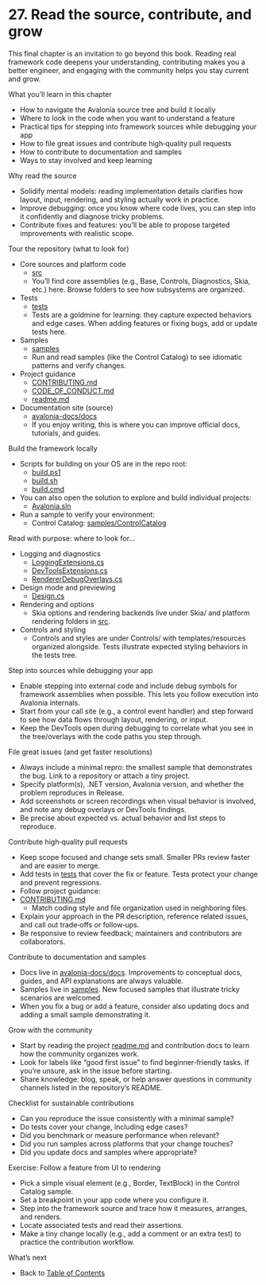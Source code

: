 # 27. Read the source, contribute, and grow

This final chapter is an invitation to go beyond this book. Reading real framework code deepens your understanding, contributing makes you a better engineer, and engaging with the community helps you stay current and grow.

What you’ll learn in this chapter
- How to navigate the Avalonia source tree and build it locally
- Where to look in the code when you want to understand a feature
- Practical tips for stepping into framework sources while debugging your app
- How to file great issues and contribute high‑quality pull requests
- How to contribute to documentation and samples
- Ways to stay involved and keep learning

Why read the source
- Solidify mental models: reading implementation details clarifies how layout, input, rendering, and styling actually work in practice.
- Improve debugging: once you know where code lives, you can step into it confidently and diagnose tricky problems.
- Contribute fixes and features: you’ll be able to propose targeted improvements with realistic scope.

Tour the repository (what to look for)
- Core sources and platform code
  - [src](https://github.com/AvaloniaUI/Avalonia/tree/master/src)
  - You’ll find core assemblies (e.g., Base, Controls, Diagnostics, Skia, etc.) here. Browse folders to see how subsystems are organized.
- Tests
  - [tests](https://github.com/AvaloniaUI/Avalonia/tree/master/tests)
  - Tests are a goldmine for learning: they capture expected behaviors and edge cases. When adding features or fixing bugs, add or update tests here.
- Samples
  - [samples](https://github.com/AvaloniaUI/Avalonia/tree/master/samples)
  - Run and read samples (like the Control Catalog) to see idiomatic patterns and verify changes.
- Project guidance
  - [CONTRIBUTING.md](https://github.com/AvaloniaUI/Avalonia/blob/master/CONTRIBUTING.md)
  - [CODE_OF_CONDUCT.md](https://github.com/AvaloniaUI/Avalonia/blob/master/CODE_OF_CONDUCT.md)
  - [readme.md](https://github.com/AvaloniaUI/Avalonia/blob/master/readme.md)
- Documentation site (source)
  - [avalonia-docs/docs](https://github.com/AvaloniaUI/avalonia-docs/tree/master/docs)
  - If you enjoy writing, this is where you can improve official docs, tutorials, and guides.

Build the framework locally
- Scripts for building on your OS are in the repo root:
  - [build.ps1](https://github.com/AvaloniaUI/Avalonia/blob/master/build.ps1)
  - [build.sh](https://github.com/AvaloniaUI/Avalonia/blob/master/build.sh)
  - [build.cmd](https://github.com/AvaloniaUI/Avalonia/blob/master/build.cmd)
- You can also open the solution to explore and build individual projects:
  - [Avalonia.sln](https://github.com/AvaloniaUI/Avalonia/blob/master/Avalonia.sln)
- Run a sample to verify your environment:
  - Control Catalog: [samples/ControlCatalog](https://github.com/AvaloniaUI/Avalonia/tree/master/samples/ControlCatalog)

Read with purpose: where to look for…
- Logging and diagnostics
  - [LoggingExtensions.cs](https://github.com/AvaloniaUI/Avalonia/blob/master/src/Avalonia.Controls/Logging/LoggingExtensions.cs)
  - [DevToolsExtensions.cs](https://github.com/AvaloniaUI/Avalonia/blob/master/src/Avalonia.Diagnostics/DevTools/DevToolsExtensions.cs)
  - [RendererDebugOverlays.cs](https://github.com/AvaloniaUI/Avalonia/blob/master/src/Avalonia.Base/Rendering/RendererDebugOverlays.cs)
- Design mode and previewing
  - [Design.cs](https://github.com/AvaloniaUI/Avalonia/blob/master/src/Avalonia.Base/Design/Design.cs)
- Rendering and options
  - Skia options and rendering backends live under Skia/ and platform rendering folders in [src](https://github.com/AvaloniaUI/Avalonia/tree/master/src).
- Controls and styling
  - Controls and styles are under Controls/ with templates/resources organized alongside. Tests illustrate expected styling behaviors in the tests tree.

Step into sources while debugging your app
- Enable stepping into external code and include debug symbols for framework assemblies when possible. This lets you follow execution into Avalonia internals.
- Start from your call site (e.g., a control event handler) and step forward to see how data flows through layout, rendering, or input.
- Keep the DevTools open during debugging to correlate what you see in the tree/overlays with the code paths you step through.

File great issues (and get faster resolutions)
- Always include a minimal repro: the smallest sample that demonstrates the bug. Link to a repository or attach a tiny project.
- Specify platform(s), .NET version, Avalonia version, and whether the problem reproduces in Release.
- Add screenshots or screen recordings when visual behavior is involved, and note any debug overlays or DevTools findings.
- Be precise about expected vs. actual behavior and list steps to reproduce.

Contribute high‑quality pull requests
- Keep scope focused and change sets small. Smaller PRs review faster and are easier to merge.
- Add tests in [tests](https://github.com/AvaloniaUI/Avalonia/tree/master/tests) that cover the fix or feature. Tests protect your change and prevent regressions.
- Follow project guidance:
- [CONTRIBUTING.md](https://github.com/AvaloniaUI/Avalonia/blob/master/CONTRIBUTING.md)
  - Match coding style and file organization used in neighboring files.
- Explain your approach in the PR description, reference related issues, and call out trade‑offs or follow‑ups.
- Be responsive to review feedback; maintainers and contributors are collaborators.

Contribute to documentation and samples
- Docs live in [avalonia-docs/docs](https://github.com/AvaloniaUI/avalonia-docs/tree/master/docs). Improvements to conceptual docs, guides, and API explanations are always valuable.
- Samples live in [samples](https://github.com/AvaloniaUI/Avalonia/tree/master/samples). New focused samples that illustrate tricky scenarios are welcomed.
- When you fix a bug or add a feature, consider also updating docs and adding a small sample demonstrating it.

Grow with the community
- Start by reading the project [readme.md](https://github.com/AvaloniaUI/Avalonia/blob/master/readme.md) and contribution docs to learn how the community organizes work.
- Look for labels like “good first issue” to find beginner‑friendly tasks. If you’re unsure, ask in the issue before starting.
- Share knowledge: blog, speak, or help answer questions in community channels listed in the repository’s README.

Checklist for sustainable contributions
- Can you reproduce the issue consistently with a minimal sample?
- Do tests cover your change, including edge cases?
- Did you benchmark or measure performance when relevant?
- Did you run samples across platforms that your change touches?
- Did you update docs and samples where appropriate?

Exercise: Follow a feature from UI to rendering
- Pick a simple visual element (e.g., Border, TextBlock) in the Control Catalog sample.
- Set a breakpoint in your app code where you configure it.
- Step into the framework source and trace how it measures, arranges, and renders.
- Locate associated tests and read their assertions.
- Make a tiny change locally (e.g., add a comment or an extra test) to practice the contribution workflow.

What’s next
- Back to [Table of Contents](../Index.md)

